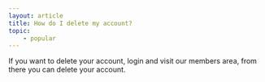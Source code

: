 ```yaml
---
layout: article
title: How do I delete my account?
topic:
    - popular
---
```


If you want to delete your account, login and visit our members area, from there you can delete your account.